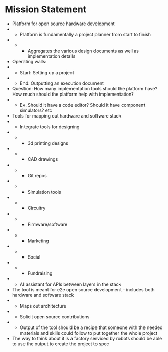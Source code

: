 # Mission Statement
- Platform for open source hardware development
- - Platform is fundamentally a project planner from start to finish
- - - Aggregates the various design documents as well as implementation details
- Operating walls:
- - Start: Setting up a project
- - End: Outputting an execution document
- Question: How many implementation tools should the platform have? How much should the platform help with implementation?
- - Ex. Should it have a code editor? Should it have component simulators? etc
- Tools for mapping out hardware and software stack
- - Integrate tools for designing
- - - 3d printing designs
- - - CAD drawings
- - - Git repos
- - - Simulation tools
- - - Circuitry
- - - Firmware/software
- - - Marketing
- - - Social
- - - Fundraising
- - AI assistant for APIs between layers in the stack
- The tool is meant for e2e open source development - includes both hardware and software stack
- - Maps out architecture
- - Solicit open source contributions
- - Output of the tool should be a recipe that someone with the needed materials and skills could follow to put together the whole project
- The way to think about it is a factory serviced by robots should be able to use the output to create the project to spec